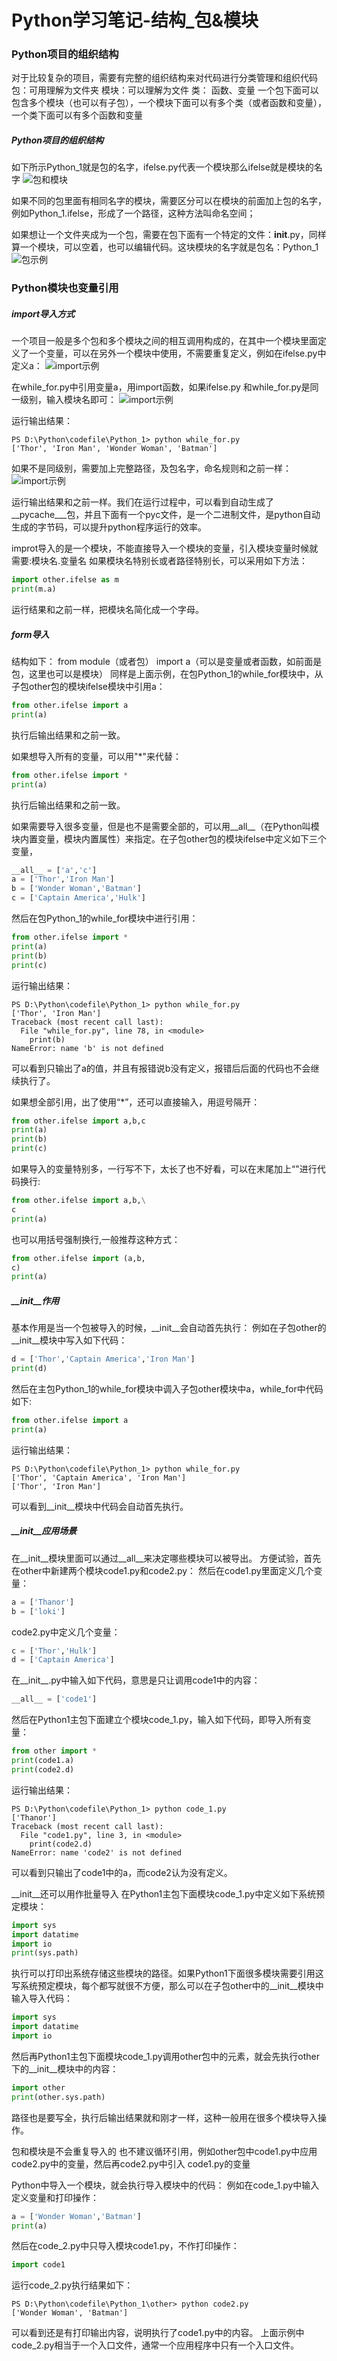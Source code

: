 # Python学习笔记-结构_包&模块
### Python项目的组织结构 
对于比较复杂的项目，需要有完整的组织结构来对代码进行分类管理和组织代码
包：可用理解为文件夹
模块：可以理解为文件
类：
函数、变量
一个包下面可以包含多个模块（也可以有子包），一个模块下面可以有多个类（或者函数和变量），一个类下面可以有多个函数和变量
##### Python项目的组织结构 
如下所示Python_1就是包的名字，ifelse.py代表一个模块那么ifelse就是模块的名字
![包和模块](包和模块名称.png)

如果不同的包里面有相同名字的模块，需要区分可以在模块的前面加上包的名字，例如Python_1.ifelse，形成了一个路径，这种方法叫命名空间；

如果想让一个文件夹成为一个包，需要在包下面有一个特定的文件：__init__.py，同样算一个模块，可以空着，也可以编辑代码。这块模块的名字就是包名：Python_1
![包示例](包示例.png)
### Python模块也变量引用
##### import导入方式
一个项目一般是多个包和多个模块之间的相互调用构成的，在其中一个模块里面定义了一个变量，可以在另外一个模块中使用，不需要重复定义，例如在ifelse.py中定义a：
![import示例](import示例-1.png)

在while_for.py中引用变量a，用import函数，如果ifelse.py 和while_for.py是同一级别，输入模块名即可：
![import示例](import示例-2.png)

运行输出结果：
```shell
PS D:\Python\codefile\Python_1> python while_for.py
['Thor', 'Iron Man', 'Wonder Woman', 'Batman']
```
如果不是同级别，需要加上完整路径，及包名字，命名规则和之前一样：
![import示例](import示例-3.png)

运行输出结果和之前一样。我们在运行过程中，可以看到自动生成了__pycache___包，并且下面有一个pyc文件，是一个二进制文件，是python自动生成的字节码，可以提升python程序运行的效率。

improt导入的是一个模块，不能直接导入一个模块的变量，引入模块变量时候就需要:模块名.变量名
如果模块名特别长或者路径特别长，可以采用如下方法：
```python
import other.ifelse as m
print(m.a)
```
运行结果和之前一样，把模块名简化成一个字母。
##### form导入
结构如下：
from module（或者包） import a（可以是变量或者函数，如前面是包，这里也可以是模块）
同样是上面示例，在包Python_1的while_for模块中，从子包other包的模块ifelse模块中引用a：
```python
from other.ifelse import a
print(a)
```
执行后输出结果和之前一致。

如果想导入所有的变量，可以用"*"来代替：
```python
from other.ifelse import *
print(a)
```
执行后输出结果和之前一致。

如果需要导入很多变量，但是也不是需要全部的，可以用__all__（在Python叫模块内置变量，模块内置属性）来指定。在子包other包的模块ifelse中定义如下三个变量，
```python
__all__ = ['a','c']
a = ['Thor','Iron Man']
b = ['Wonder Woman','Batman']
c = ['Captain America','Hulk']
```
然后在包Python_1的while_for模块中进行引用：
```python
from other.ifelse import *
print(a)
print(b)
print(c)
```
运行输出结果：
```shell
PS D:\Python\codefile\Python_1> python while_for.py
['Thor', 'Iron Man']
Traceback (most recent call last):
  File "while_for.py", line 78, in <module>
    print(b)
NameError: name 'b' is not defined
```
可以看到只输出了a的值，并且有报错说b没有定义，报错后后面的代码也不会继续执行了。

如果想全部引用，出了使用“*”，还可以直接输入，用逗号隔开：
```python
from other.ifelse import a,b,c
print(a)
print(b)
print(c)
```
如果导入的变量特别多，一行写不下，太长了也不好看，可以在末尾加上“\"进行代码换行:
```python
from other.ifelse import a,b,\
c
print(a)
```
也可以用括号强制换行,一般推荐这种方式：
```python
from other.ifelse import (a,b,
c)
print(a)
```
##### __init__作用
基本作用是当一个包被导入的时候，__init__会自动首先执行：
例如在子包other的__init__模块中写入如下代码：
```python
d = ['Thor','Captain America','Iron Man']
print(d)
```
然后在主包Python_1的while_for模块中调入子包other模块中a，while_for中代码如下:
```python
from other.ifelse import a
print(a)
```
运行输出结果：
```shell
PS D:\Python\codefile\Python_1> python while_for.py
['Thor', 'Captain America', 'Iron Man']
['Thor', 'Iron Man']
```
可以看到__init__模块中代码会自动首先执行。
##### __init__应用场景
在__init__模块里面可以通过__all__来决定哪些模块可以被导出。
方便试验，首先在other中新建两个模块code1.py和code2.py：
然后在code1.py里面定义几个变量：
```python
a = ['Thanor']
b = ['loki']
```
code2.py中定义几个变量：
```python
c = ['Thor','Hulk']
d = ['Captain America']
```
在__init__.py中输入如下代码，意思是只让调用code1中的内容：
```python
__all__ = ['code1']
```
然后在Python1主包下面建立个模块code_1.py，输入如下代码，即导入所有变量：
```python
from other import *
print(code1.a)
print(code2.d)
```
运行输出结果：
```shell
PS D:\Python\codefile\Python_1> python code_1.py
['Thanor']
Traceback (most recent call last):
  File "code1.py", line 3, in <module>
    print(code2.d)
NameError: name 'code2' is not defined
```
可以看到只输出了code1中的a，而code2认为没有定义。

__init__还可以用作批量导入
在Python1主包下面模块code_1.py中定义如下系统预定模块：
```python
import sys
import datatime
import io
print(sys.path)
```
执行可以打印出系统存储这些模块的路径。如果Python1下面很多模块需要引用这写系统预定模块，每个都写就很不方便，那么可以在子包other中的__init__模块中输入导入代码：
```python
import sys
import datatime
import io
```
然后再Python1主包下面模块code_1.py调用other包中的元素，就会先执行other下的__init__模块中的内容：
```python
import other
print(other.sys.path)
```
路径也是要写全，执行后输出结果就和刚才一样，这种一般用在很多个模块导入操作。

包和模块是不会重复导入的
也不建议循环引用，例如other包中code1.py中应用 code2.py中的变量，然后再code2.py中引入 code1.py的变量

Python中导入一个模块，就会执行导入模块中的代码：
例如在code_1.py中输入定义变量和打印操作：
```python
a = ['Wonder Woman','Batman']
print(a)
```
然后在code_2.py中只导入模块code1.py，不作打印操作：
```python
import code1
```
运行code_2.py执行结果如下：
```shell
PS D:\Python\codefile\Python_1\other> python code2.py
['Wonder Woman', 'Batman']
```
可以看到还是有打印输出内容，说明执行了code1.py中的内容。
上面示例中code_2.py相当于一个入口文件，通常一个应用程序中只有一个入口文件。
